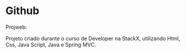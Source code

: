 # Github

Projweb:

Projeto criado durante o curso de Developer na StackX, 
utilizando Html, Css, Java Script, Java e Spring MVC.

